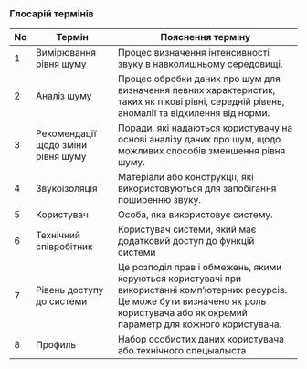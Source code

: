 ### Глосарій термінів
| No | Термін | Пояснення терміну |
| --- | --- | --- |
| 1 | Вимірювання рівня шуму | Процес визначення інтенсивності звуку в навколишньому середовищі.|
| 2 | Аналіз шуму | Процес обробки даних про шум для визначення певних характеристик, таких як пікові рівні, середній рівень, аномалії та відхилення від норми. |
| 3 | Рекомендації щодо зміни рівня шуму | Поради, які надаються користувачу на основі аналізу даних про шум, щодо можливих способів зменшення рівня шуму. |
| 4 | Звукоізоляція |Матеріали або конструкції, які використовуються для запобігання поширенню звуку. |
| 5 | Користувач |Особа, яка використовує систему. |
| 6 | Технічний співробітник |Користувач системи, який має додатковий доступ до функцій системи |
| 7 | Рівень доступу до системи |Це розподіл прав і обмежень, якими керуються користувачі при використанні комп’ютерних ресурсів. Це може бути визначено як роль користувача або як окремий параметр для кожного користувача. |
| 8 | Профиль |Набор особистих даних користувача або технічного спецыалыста |
